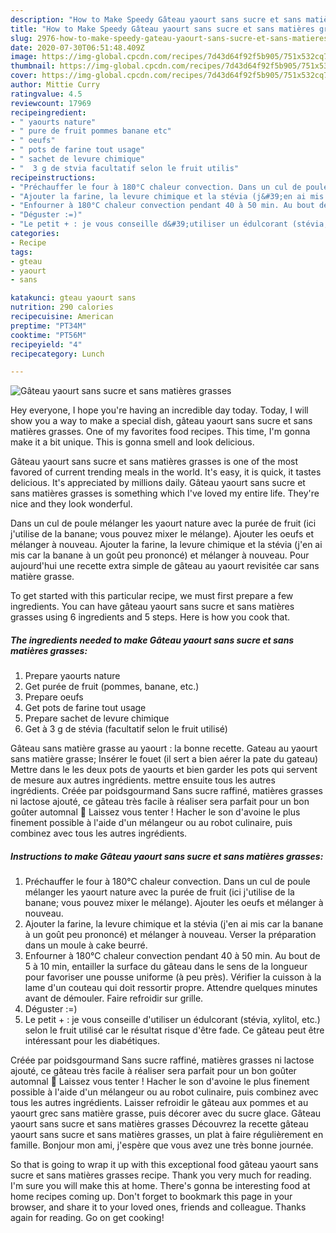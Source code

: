 ```yaml
---
description: "How to Make Speedy Gâteau yaourt sans sucre et sans matières grasses"
title: "How to Make Speedy Gâteau yaourt sans sucre et sans matières grasses"
slug: 2976-how-to-make-speedy-gateau-yaourt-sans-sucre-et-sans-matieres-grasses
date: 2020-07-30T06:51:48.409Z
image: https://img-global.cpcdn.com/recipes/7d43d64f92f5b905/751x532cq70/gateau-yaourt-sans-sucre-et-sans-matieres-grasses-photo-principale-de-la-recette.jpg
thumbnail: https://img-global.cpcdn.com/recipes/7d43d64f92f5b905/751x532cq70/gateau-yaourt-sans-sucre-et-sans-matieres-grasses-photo-principale-de-la-recette.jpg
cover: https://img-global.cpcdn.com/recipes/7d43d64f92f5b905/751x532cq70/gateau-yaourt-sans-sucre-et-sans-matieres-grasses-photo-principale-de-la-recette.jpg
author: Mittie Curry
ratingvalue: 4.5
reviewcount: 17969
recipeingredient:
- " yaourts nature"
- " pure de fruit pommes banane etc"
- " oeufs"
- " pots de farine tout usage"
- " sachet de levure chimique"
- "  3 g de stvia facultatif selon le fruit utilis"
recipeinstructions:
- "Préchauffer le four à 180°C chaleur convection. Dans un cul de poule mélanger les yaourt nature avec la purée de fruit (ici j&#39;utilise de la banane; vous pouvez mixer le mélange). Ajouter les oeufs et mélanger à nouveau."
- "Ajouter la farine, la levure chimique et la stévia (j&#39;en ai mis car la banane à un goût peu prononcé) et mélanger à nouveau. Verser la préparation dans un moule à cake beurré."
- "Enfourner à 180°C chaleur convection pendant 40 à 50 min. Au bout de 5 à 10 min, entailler la surface du gâteau dans le sens de la longueur pour favoriser une pousse uniforme (à peu près). Vérifier la cuisson à la lame d&#39;un couteau qui doit ressortir propre. Attendre quelques minutes avant de démouler. Faire refroidir sur grille."
- "Déguster :=)"
- "Le petit + : je vous conseille d&#39;utiliser un édulcorant (stévia, xylitol, etc.) selon le fruit utilisé car le résultat risque d&#39;être fade. Ce gâteau peut être intéressant pour les diabétiques."
categories:
- Recipe
tags:
- gteau
- yaourt
- sans

katakunci: gteau yaourt sans 
nutrition: 290 calories
recipecuisine: American
preptime: "PT34M"
cooktime: "PT56M"
recipeyield: "4"
recipecategory: Lunch

---
```



![Gâteau yaourt sans sucre et sans matières grasses](https://img-global.cpcdn.com/recipes/7d43d64f92f5b905/751x532cq70/gateau-yaourt-sans-sucre-et-sans-matieres-grasses-photo-principale-de-la-recette.jpg)

Hey everyone, I hope you're having an incredible day today. Today, I will show you a way to make a special dish, gâteau yaourt sans sucre et sans matières grasses. One of my favorites food recipes. This time, I'm gonna make it a bit unique. This is gonna smell and look delicious.

Gâteau yaourt sans sucre et sans matières grasses is one of the most favored of current trending meals in the world. It's easy, it is quick, it tastes delicious. It's appreciated by millions daily. Gâteau yaourt sans sucre et sans matières grasses is something which I've loved my entire life. They're nice and they look wonderful.

Dans un cul de poule mélanger les yaourt nature avec la purée de fruit (ici j&#39;utilise de la banane; vous pouvez mixer le mélange). Ajouter les oeufs et mélanger à nouveau. Ajouter la farine, la levure chimique et la stévia (j&#39;en ai mis car la banane à un goût peu prononcé) et mélanger à nouveau. Pour aujourd&#39;hui une recette extra simple de gâteau au yaourt revisitée car sans matière grasse.


To get started with this particular recipe, we must first prepare a few ingredients. You can have gâteau yaourt sans sucre et sans matières grasses using 6 ingredients and 5 steps. Here is how you cook that.

<!--inarticleads1-->

##### The ingredients needed to make Gâteau yaourt sans sucre et sans matières grasses:

1. Prepare  yaourts nature
1. Get  purée de fruit (pommes, banane, etc.)
1. Prepare  oeufs
1. Get  pots de farine tout usage
1. Prepare  sachet de levure chimique
1. Get  à 3 g de stévia (facultatif selon le fruit utilisé)


Gâteau sans matière grasse au yaourt : la bonne recette. Gateau au yaourt sans matière grasse; Insérer le fouet (il sert a bien aérer la pate du gateau) Mettre dans le les deux pots de yaourts et bien garder les pots qui servent de mesure aux autres ingrédients. mettre ensuite tous les autres ingrédients. Créée par poidsgourmand Sans sucre raffiné, matières grasses ni lactose ajouté, ce gâteau très facile à réaliser sera parfait pour un bon goûter automnal 🙂 Laissez vous tenter ! Hacher le son d&#39;avoine le plus finement possible à l&#39;aide d&#39;un mélangeur ou au robot culinaire, puis combinez avec tous les autres ingrédients. 

<!--inarticleads2-->

##### Instructions to make Gâteau yaourt sans sucre et sans matières grasses:

1. Préchauffer le four à 180°C chaleur convection. Dans un cul de poule mélanger les yaourt nature avec la purée de fruit (ici j&#39;utilise de la banane; vous pouvez mixer le mélange). Ajouter les oeufs et mélanger à nouveau.
1. Ajouter la farine, la levure chimique et la stévia (j&#39;en ai mis car la banane à un goût peu prononcé) et mélanger à nouveau. Verser la préparation dans un moule à cake beurré.
1. Enfourner à 180°C chaleur convection pendant 40 à 50 min. Au bout de 5 à 10 min, entailler la surface du gâteau dans le sens de la longueur pour favoriser une pousse uniforme (à peu près). Vérifier la cuisson à la lame d&#39;un couteau qui doit ressortir propre. Attendre quelques minutes avant de démouler. Faire refroidir sur grille.
1. Déguster :=)
1. Le petit + : je vous conseille d&#39;utiliser un édulcorant (stévia, xylitol, etc.) selon le fruit utilisé car le résultat risque d&#39;être fade. Ce gâteau peut être intéressant pour les diabétiques.


Créée par poidsgourmand Sans sucre raffiné, matières grasses ni lactose ajouté, ce gâteau très facile à réaliser sera parfait pour un bon goûter automnal 🙂 Laissez vous tenter ! Hacher le son d&#39;avoine le plus finement possible à l&#39;aide d&#39;un mélangeur ou au robot culinaire, puis combinez avec tous les autres ingrédients. Laisser refroidir le gâteau aux pommes et au yaourt grec sans matière grasse, puis décorer avec du sucre glace. Gâteau yaourt sans sucre et sans matières grasses Découvrez la recette gâteau yaourt sans sucre et sans matières grasses, un plat à faire régulièrement en famille. Bonjour mon ami, j&#39;espère que vous avez une très bonne journée. 

So that is going to wrap it up with this exceptional food gâteau yaourt sans sucre et sans matières grasses recipe. Thank you very much for reading. I'm sure you will make this at home. There's gonna be interesting food at home recipes coming up. Don't forget to bookmark this page in your browser, and share it to your loved ones, friends and colleague. Thanks again for reading. Go on get cooking!
